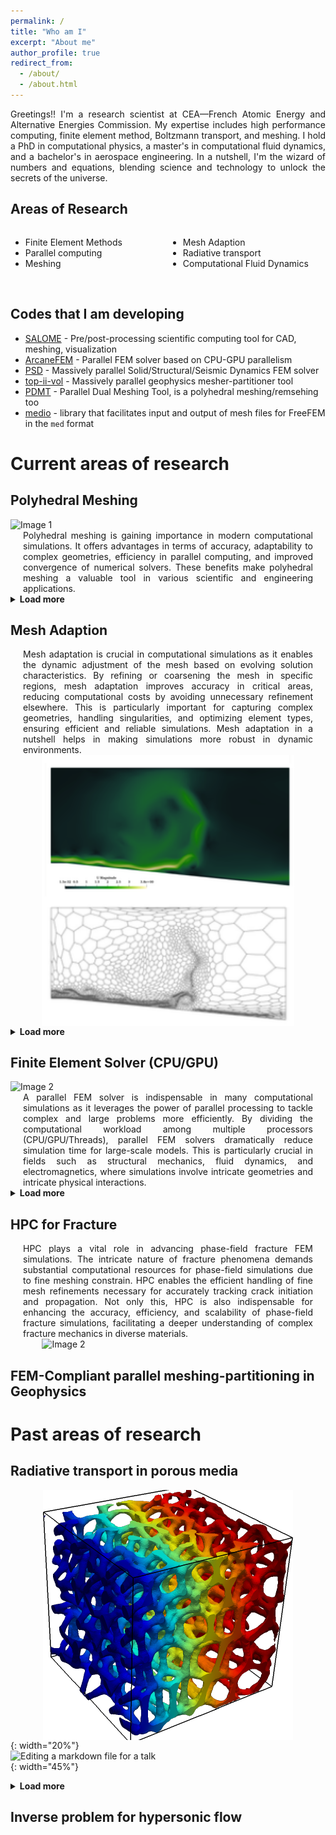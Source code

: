 ```yaml
---
permalink: /
title: "Who am I"
excerpt: "About me"
author_profile: true
redirect_from: 
  - /about/
  - /about.html
---
```


<style>
  .column {
    float: left;
    width: 50%;
  }
  
  .full-width {
    text-align: justify;
  }
</style>

<div class="full-width">
Greetings!! I'm a research scientist at CEA—French Atomic Energy and Alternative Energies Commission. My expertise includes high performance computing, finite element method, Boltzmann transport, and meshing. I hold a PhD in computational physics, a master's in computational fluid dynamics, and a bachelor's in aerospace engineering. In a nutshell, I'm the wizard of numbers and equations, blending science and technology to unlock the secrets of the universe.
</div>



## Areas of Research

<div class="column">

- Finite Element Methods  <br>
- Parallel computing <br>
- Meshing
</div>

<div class="column">

- Mesh Adaption  <br>
- Radiative transport  <br>
- Computational Fluid Dynamics
</div>



&nbsp;  <!-- Blank line with non-breaking space -->
&nbsp;  <!-- Another blank line with non-breaking space -->

## Codes that I am developing

- [SALOME](https://www.salome-platform.org/) - Pre/post-processing scientific computing tool for CAD, meshing, visualization 
- [ArcaneFEM](https://github.com/arcaneframework/arcanefem) - Parallel FEM solver based on CPU-GPU parallelism
- [PSD](https://github.com/mohd-afeef-badri/psd) - Massively parallel  Solid/Structural/Seismic Dynamics FEM solver
- [top-ii-vol](https://github.com/mohd-afeef-badri/top-ii-vol) - Massively parallel geophysics mesher-partitioner  tool 
- [PDMT](https://github.com/mohd-afeef-badri/pdmt)  -  Parallel Dual Meshing Tool, is a polyhedral meshing/remsehing too
- [medio](https://github.com/mohd-afeef-badri/medio)  -   library that facilitates input and output of mesh files for FreeFEM in the `med` format

Current areas of research 
======

<style>
  .container {
    display: flex;
    flex-wrap: wrap;
  }

  .column {
    width: 50%;
  }

  .text-column {
    padding: 0 20px;  /* Add some padding for better spacing */
  }

  img {
    max-width: 100%;
    height: auto;
    display: block;  /* Remove default image spacing */
    margin: 0 auto;  /* Center the image */
  }

  @media (max-width: 600px) {
    .container {
      flex-direction: column;
    }

    .column {
      width: 100%;
    }
  }
</style>

## Polyhedral Meshing
<div class="container">
  <div class="column">
    <img src="https://github.com/mohd-afeef-badri/pdmt/assets/52162083/bc7f98a6-7631-439d-934f-7daa49250721" alt="Image 1">
  </div>
  <div class="column text-column">
    Polyhedral meshing is gaining importance in modern computational simulations. It offers advantages in terms of accuracy, adaptability to complex geometries, efficiency in parallel computing, and improved convergence of numerical solvers. These benefits make polyhedral meshing a valuable tool in various scientific and engineering applications.
  </div>
</div>

<details>
  <summary style="cursor: pointer; font-weight: bold;">Load more</summary>

  <div class="container">
    <div class="column">
      <img src="https://github.com/mohd-afeef-badri/pdmt/assets/52162083/8ae5798d-5a4f-474d-ae39-c7207085f7bd" alt="Image 1">
    </div>
    <div class="column text-column">
      Text description for Image 1
    </div>
  </div>

  <div class="container">
    <div class="column">
      <img src="https://github.com/mohd-afeef-badri/pdmt/assets/52162083/03f0e8ae-75dd-4823-870b-4c65fab363fe" alt="Image 2">
    </div>
    <div class="column text-column">
      Text description for Image 2
    </div>
  </div>

  <div class="container">
    <div class="column">
      <img src="https://github.com/mohd-afeef-badri/pdmt/assets/52162083/9052499a-3993-425e-a111-2f94c4ca8798" alt="Image 3">
    </div>
    <div class="column text-column">
      Text description for Image 3
    </div>
  </div>

</details>










<style>
  .container {
    display: flex;
  }
  .column {
    flex: 1;
  }
  .text-column {
    text-align: justify;
  }
</style>

## Mesh Adaption
<div class="container">
  <div class="column text-column">
    Mesh adaptation is crucial in computational simulations as it enables the dynamic adjustment of the mesh based on evolving solution characteristics. By refining or coarsening the mesh in specific regions, mesh adaptation improves accuracy in critical areas, reducing computational costs by avoiding unnecessary refinement elsewhere. This is particularly important for capturing complex geometries, handling singularities, and optimizing element types, ensuring efficient and reliable simulations. Mesh adaptation in a nutshell helps in making simulations more  robust in dynamic environments.
  </div>
  <div class="column">
    <img src="/images/c8d84a25f315d4ff94a409a6ce96ddf80a568f01.png" alt="Image 2" width="80%">
  </div>
</div>

<details>
  <summary style="cursor: pointer; font-weight: bold;">Load more</summary>
  <img src="https://github.com/mohd-afeef-badri/pdmt/assets/52162083/8ae5798d-5a4f-474d-ae39-c7207085f7bd" alt="Image 1" width="25%">
</details>


## Finite Element Solver (CPU/GPU)
<div class="container">
  <div class="column">
    <img src="https://user-images.githubusercontent.com/52162083/237443631-959988a3-1717-4449-b412-14cbd1582367.png" alt="Image 2" width="100%">
  </div>
  <div class="column text-column">
    A parallel FEM solver is indispensable in many computational simulations as it leverages the power of parallel processing to tackle complex and large problems more efficiently. By dividing the computational workload among multiple processors (CPU/GPU/Threads), parallel FEM solvers dramatically reduce simulation time for large-scale models. This is particularly crucial in fields such as structural mechanics, fluid dynamics, and electromagnetics, where simulations involve intricate geometries and intricate physical interactions.
  </div>
</div>

<details>
  <summary style="cursor: pointer; font-weight: bold;">Load more</summary>
  <img src="https://user-images.githubusercontent.com/52162083/251469445-9237d686-2791-4852-b929-4d0c7e5f8df7.gif" alt="Image 1" width="40%">
</details>


## HPC for Fracture 
<div class="container">
  <div class="column text-column">
    HPC plays a vital role in advancing phase-field fracture FEM simulations. The intricate nature of fracture phenomena demands substantial computational resources for phase-field simulations due to fine meshing constrain. HPC enables the efficient handling of fine mesh refinements necessary for accurately tracking crack initiation and propagation.  Not only this, HPC is also indispensable for enhancing the accuracy, efficiency, and scalability of phase-field fracture simulations, facilitating a deeper understanding of complex fracture mechanics in diverse materials.
  </div>
  <div class="column">
    <img src="https://www.researchgate.net/profile/Giuseppe-Rastiello/publication/344688580/figure/fig6/AS:947232815730690@1602849310156/Large-scale-perforated-medium-test-domain-and-partitioned-mesh_W640.jpg" alt="Image 2" width="80%">
  </div>
</div>



FEM-Compliant parallel meshing-partitioning in Geophysics 
------

Past areas of research
======


Radiative transport in porous media
------

![Editing a markdown file for a talk](/images/al-full-img.png){: width="20%"}![Editing a markdown file for a talk](https://www.researchgate.net/publication/344284816/figure/fig3/AS:937040451489792@1600419261029/Heat-paths-of-conduction-compared-with-coupled-conduction-radiation_W640.jpg){: width="45%"}


<details>
  <summary style="cursor: pointer; font-weight: bold;">Load more</summary>

  <img src="https://www.researchgate.net/publication/344284816/figure/fig1/AS:937040006893569@1600419155709/Coupled-conduction-radiation-in-Kelvin-and-cubic-cell_W640.jpg" alt="Image 1" width="60%">
  <img src="https://www.researchgate.net/publication/344284816/figure/fig2/AS:937040245964802@1600419212628/Temperature-fields-for-coupled-condition-radiation-ceramic-samples_W640.jpg" alt="Image 2" width="60%">
  <img src="https://www.researchgate.net/publication/344284816/figure/fig5/AS:937041797861379@1600419582366/Temperature-comparison-for-SiC-ceramics-with-different-cell-structure_W640.jpg" alt="Image 3" width="60%">

</details>




Inverse problem for hypersonic flow
------
